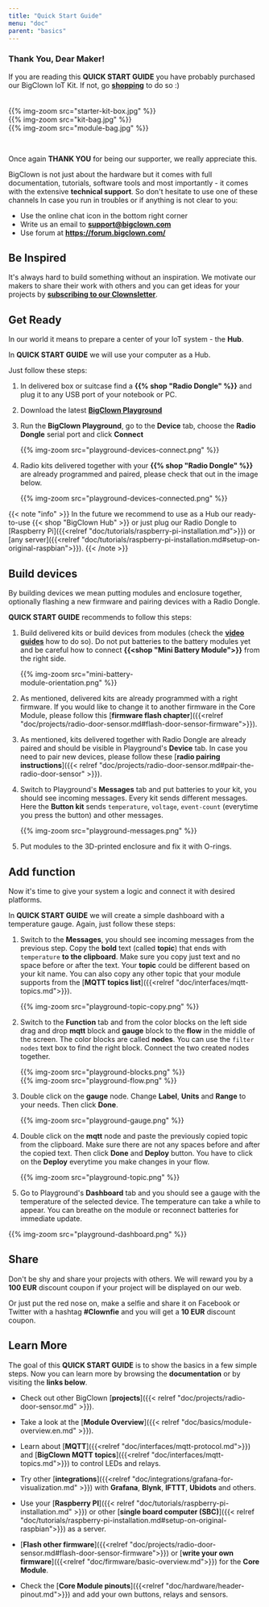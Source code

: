 ```yaml
---
title: "Quick Start Guide"
menu: "doc"
parent: "basics"
---
```


### Thank You, Dear Maker!

If you are reading this **QUICK START GUIDE** you have probably purchased our BigClown IoT Kit. If not, go  [**shopping**](https://shop.bigclown.com) to do so :)

<div class="row" style="padding:20px 0 30px 0;">
    <div class="col-sm-4">
        {{% img-zoom src="starter-kit-box.jpg"  %}}
    </div>
    <div class="col-sm-4">
        {{% img-zoom src="kit-bag.jpg"  %}}
    </div>
    <div class="col-sm-4">
        {{% img-zoom src="module-bag.jpg"  %}}
    </div>
</div>

Once again **THANK YOU** for being our supporter, we really appreciate this.

BigClown is not just about the hardware but it comes with full documentation, tutorials, software tools and most importantly - it comes with the extensive **technical support**. So don't hesitate to use one of these channels In case you run in troubles or if anything is not clear to you:

- Use the online chat icon in the bottom right corner
- Write us an email to **<a href="mailto:support@bigclown.com">support@bigclown.com</a>**
- Use forum at **<a href="https://forum.bigclown.com/">https://forum.bigclown.com/</a>**

## Be Inspired

It's always hard to build something without an inspiration. We motivate our makers to share their work with others and you can get ideas for your projects by [**subscribing to our Clownsletter**](http://eepurl.com/drGLGf).


## Get Ready

In our world it means to prepare a center of your IoT system - the **Hub**.

In **QUICK START GUIDE** we will use your computer as a Hub.

Just follow these steps:

1. In delivered box or suitcase find a **{{% shop "Radio Dongle" %}}** and plug it to any USB port of your notebook or PC.

2.  Download the latest [**BigClown Playground**](https://github.com/bigclownlabs/bch-playground/releases/latest)

3. Run the **BigClown Playground**, go to the **Device** tab, choose the **Radio Dongle** serial port and click **Connect**

    {{% img-zoom src="playground-devices-connect.png"  %}}

4. Radio kits delivered together with your **{{% shop "Radio Dongle" %}}** are already programmed and paired, please check that out in the image below.

    {{% img-zoom src="playground-devices-connected.png"  %}}

{{< note "info" >}}
In the future we recommend to use as a Hub our ready-to-use {{< shop "BigClown Hub" >}} or just plug our Radio Dongle to [Raspberry Pi]({{<relref "doc/tutorials/raspberry-pi-installation.md">}}) or [any server]({{<relref "doc/tutorials/raspberry-pi-installation.md#setup-on-original-raspbian">}}).
{{< /note >}}


## Build devices

By building devices we mean putting modules and enclosure together, optionally flashing a new firmware and pairing devices with a Radio Dongle.

**QUICK START GUIDE** recommends to follow this steps:

1. Build delivered kits or build devices from modules (check the [**video guides**](https://www.youtube.com/playlist?list=PLfRfhTxkuiVyc9P1TWw_DnAeh2INXwpFK) how to do so). Do not put batteries to the battery modules yet and be careful how to connect **{{<shop "Mini Battery Module">}}** from the right side.

    <div style="width:50%">
    {{% img-zoom src="mini-battery-module-orientation.png"  %}}
    </div>

2. As mentioned, delivered kits are already programmed with a right firmware. If you would like to change it to another firmware in the Core Module, please follow this [**firmware flash chapter**]({{<relref "doc/projects/radio-door-sensor.md#flash-door-sensor-firmware">}}).

3. As mentioned, kits delivered together with Radio Dongle are already paired and should be visible in Playground's **Device** tab. In case you need to pair new devices, please follow these [**radio pairing instructions**]({{< relref "doc/projects/radio-door-sensor.md#pair-the-radio-door-sensor" >}}).

4. Switch to Playground's **Messages** tab and put batteries to your kit, you should see incoming messages. Every kit sends different messages. Here the **Button kit** sends `temperature`, `voltage`, `event-count` (everytime you press the button) and other messages.

    {{% img-zoom src="playground-messages.png"  %}}

5. Put modules to the 3D-printed enclosure and fix it with O-rings.


## Add function

Now it's time to give your system a logic and connect it with desired platforms.

In **QUICK START GUIDE** we will create a simple dashboard with a temperature gauge. Again, just follow these steps:

1. Switch to the **Messages**, you should see incoming messages from the previous step. Copy the **bold** text (called **topic**) that ends with `temperature` **to the clipboard**. Make sure you copy just text and no space before or after the text. Your **topic** could be different based on your kit name. You can also copy any other topic that your module supports from the [**MQTT topics list**]({{<relref "doc/interfaces/mqtt-topics.md">}}).

    {{% img-zoom src="playground-topic-copy.png"  %}}

2. Switch to the **Function** tab and from the color blocks on the left side drag and drop **mqtt** block and **gauge** block to the **flow** in the middle of the screen. The color blocks are called **nodes**. You can use the `filter nodes` text box to find the right block. Connect the two created nodes together.

    <div class="row">
        <div class="col-sm-6">
        {{% img-zoom src="playground-blocks.png"  %}}
        </div>
        <div class="col-sm-6">
            {{% img-zoom src="playground-flow.png"  %}}
        </div>
    </div>

3. Double click on the **gauge** node. Change **Label**, **Units** and **Range** to your needs. Then click **Done**.

    {{% img-zoom src="playground-gauge.png"  %}}


4. Double click on the **mqtt** node and paste the previously copied topic from the clipboard. Make sure there are not any spaces before and after the copied text. Then click **Done** and **Deploy** button. You have to click on the **Deploy** everytime you make changes in your flow.

    {{% img-zoom src="playground-topic.png"  %}}

5. Go to Playground's **Dashboard** tab and you should see a gauge with the temperature of the selected device. The temperature can take a while to appear. You can breathe on the module or reconnect batteries for immediate update.

{{% img-zoom src="playground-dashboard.png"  %}}

## Share

Don't be shy and share your projects with others. We will reward you by a **100 EUR** discount coupon if your project will be displayed on our web.

Or just put the red nose on, make a selfie and share it on Facebook or Twitter with a hashtag **#Clownfie** and you will get a **10 EUR** discount coupon.


## Learn More

The goal of this **QUICK START GUIDE** is to show the basics in a few simple steps. Now you can learn more by browsing the **documentation** or by visiting the **links below**.

* Check out other BigClown [**projects**]({{< relref "doc/projects/radio-door-sensor.md" >}}).

* Take a look at the [**Module Overview**]({{< relref "doc/basics/module-overview.en.md" >}}).

* Learn about [**MQTT**]({{<relref "doc/interfaces/mqtt-protocol.md">}}) and [**BigClown MQTT topics**]({{<relref "doc/interfaces/mqtt-topics.md">}}) to control LEDs and relays.
* Try other [**integrations**]({{<relref "doc/integrations/grafana-for-visualization.md" >}}) with **Grafana**, **Blynk**, **IFTTT**, **Ubidots** and others.
* Use your [**Raspberry PI**]({{< relref "doc/tutorials/raspberry-pi-installation.md" >}}) or other [**single board computer (SBC)**]({{< relref "doc/tutorials/raspberry-pi-installation.md#setup-on-original-raspbian">}}) as a server.
* [**Flash other firmware**]({{<relref "doc/projects/radio-door-sensor.md#flash-door-sensor-firmware">}}) or [**write your own firmware**]({{<relref "doc/firmware/basic-overview.md">}}) for the **Core Module**.
* Check the [**Core Module pinouts**]({{<relref "doc/hardware/header-pinout.md">}}) and add your own buttons, relays and sensors.
